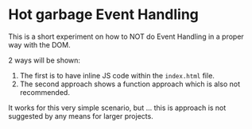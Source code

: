 # Hot garbage Event Handling

This is a short experiment on how to NOT do Event Handling in a proper way with the DOM.

2 ways will be shown: 
1. The first is to have inline JS code within the `index.html` file.
2. The second approach shows a function approach which is also not recommended. 

It works for this very simple scenario, but ... this is approach is not suggested by any means for larger projects.


